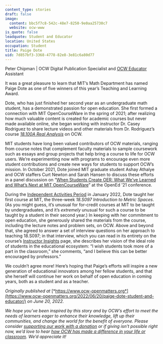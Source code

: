 ```yaml
---
content_type: stories
draft: false
image:
  content: bbc5f7c8-542c-48e7-8250-9e0aa25730c7
  website: ocw-www
is_quote: false
leadquote: Student and Educator
location: United States
occupation: Student
title: Paige Dote
uid: 7d857bf3-3368-4778-82e8-3e81c6a80d77
---
```

Peter Chipman | OCW Digital Publication Specialist and [OCW Educator](http://ocw.mit.edu/educator) Assistant

It was a great pleasure to learn that MIT’s Math Department has named Paige Dote as one of five winners of this year’s Teaching and Learning Award.

Dote, who has just finished her second year as an undergraduate math student, has a demonstrated passion for open education. She first formed a connection with MIT OpenCourseWare in the spring of 2021; after realizing how much valuable content is created for academic courses but never made available online, she began working with instructor Dr. Casey Rodriguez to share lecture videos and other materials from Dr. Rodriguez’s course [*18.100A Real Analysis*](https://ocw.mit.edu/courses/18-100a-real-analysis-fall-2020/) on OCW.

MIT students have long been valued contributors of OCW materials, ranging from course notes that complement faculty materials to sample coursework such as essays and group projects that help bring a course to life for OCW users. We’re experimenting now with programs to encourage even more student contributions and create new ways for students to support OCW’s mission. In October 2021, Dote joined MIT graduate student Ashay Athalye and OCW staffers Curt Newton and Sarah Hansen to discuss these efforts in a panel discussion on “[When Students Create OER: What We’ve Learned and What’s Next at MIT OpenCourseWare](https://www.youtube.com/watch?v=FQ3-VjzpiYA)” at the OpenEd ’21 conference.

During the [Independent Activities Period](https://elo.mit.edu/iap/) in January 2022, Dote taught her first course at MIT, the three-week *18.S097* *Introduction to Metric Spaces*. (As you might guess, it’s unusual for for-credit courses at MIT to be taught by undergraduates, and it’s *extremely* unusual for such a course to be taught by a student in their second year.) In keeping with her commitment to open education, she generously shared the materials from the course, including the lecture notes and problem sets, on OCW. Above and beyond that, she agreed to answer a set of interview questions on her approach to teaching 18.S097; in that interview, which you can read in its entirety on the course’s [Instructor Insights](https://ocw.mit.edu/courses/18-s190-introduction-to-metric-spaces-january-iap-2023/pages/instructor-insights/) page, she describes her vision of the ideal role of students in the educational ecosystem: “I wish students took more of a part in the classroom,” she comments, “and I believe this can be better encouraged by professors.”

We couldn’t agree more! Here’s hoping that Paige’s efforts will inspire a new generation of educational innovators among her fellow students, and that she herself will continue her work on behalf of open education in coming years, both as a student and as a teacher.

*Originally published at* [*https://www.ocw-openmatters.org*](https://www.ocw-openmatters.org/2022/06/20/paige-dote-student-and-educator/) *on June 20, 2022.*

*We hope you’ve been inspired by this story and by OCW’s effort to meet the needs of learners eager to enhance their knowledge, lift up their communities, and change the world for the benefit of everyone. Please consider* [*supporting our work with a donation*](https://giving.mit.edu/give/to/ocw/?utm_source=site&utm_medium=ocwstories&utm_campaign=donate&utm_content=dote) *or if giving isn’t possible right now, we’d love to hear* [*how OCW has made a difference in your life or classroom*](https://docs.google.com/forms/d/e/1FAIpQLSeOCsFXVDcpywyZ9isR1PJUFwmNhRKySDc7Vnja2JUKSeXl8Q/viewform)*. We’d appreciate it!*